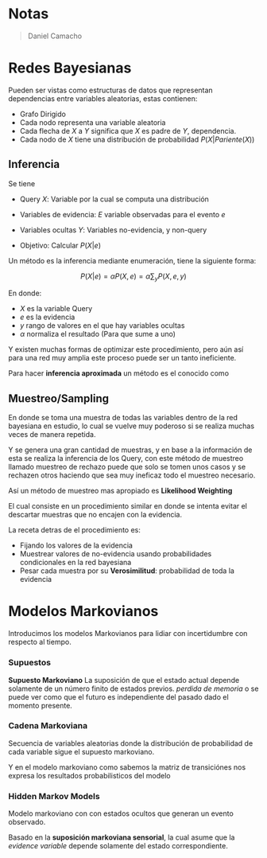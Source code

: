 # Notas
> Daniel Camacho

# Redes Bayesianas
Pueden ser vistas como estructuras de datos que representan dependencias entre variables aleatorias, estas contienen:

- Grafo Dirigido
- Cada nodo representa una variable aleatoria
- Cada flecha de $X$ a $Y$ significa que $X$ es padre de $Y$, dependencia.
- Cada nodo de $X$ tiene una distribución de probabilidad $P(X|Pariente(X))$

## Inferencia
Se tiene
- Query $X$: Variable por la cual se computa una distribución
- Variables de evidencia: $E$ variable observadas para el evento $e$
- Variables ocultas $Y$: Variables no-evidencia, y non-query 

- Objetivo: Calcular $P(X|e)$

Un método es la inferencia mediante enumeración, tiene la siguiente forma:

$$P(X|e) = \alpha P(X,e) = \alpha \sum_y P(X,e,y)$$

En donde:

- $X$ es la variable Query
- $e$ es la evidencia 
- $y$ rango de valores en el que hay variables ocultas
- $\alpha$ normaliza el resultado (Para que sume a uno)

Y existen muchas formas de optimizar este procedimiento, pero aún así para una red muy amplia este proceso puede ser un tanto ineficiente.

Para hacer **inferencia aproximada** un método es el conocido como 

## Muestreo/Sampling
En donde se toma una muestra de todas las variables dentro de la red bayesiana en estudio, lo cual se vuelve muy poderoso si se realiza muchas veces de manera repetida.

Y se genera una gran cantidad de muestras, y en base a la información de esta se realiza la inferencia de los Query, con este método de muestreo llamado muestreo de rechazo puede que solo se tomen unos casos y se rechazen otros haciendo que sea muy ineficaz todo el muestreo necesario. 

Así un método de muestreo mas apropiado es **Likelihood Weighting**

El cual consiste en un procedimiento similar en donde se intenta evitar el descartar muestras que no encajen con la evidencia. 

La receta detras de el procedimiento es:

- Fijando los valores de la evidencia
- Muestrear valores de no-evidencia usando probabilidades condicionales en la red bayesiana
- Pesar cada muestra por su **Verosimilitud**: probabilidad de toda la evidencia

# Modelos Markovianos
Introducimos los modelos Markovianos para lidiar con incertidumbre con respecto al tiempo. 

### Supuestos
**Supuesto Markoviano**
La suposición de que el estado actual depende solamente de un número finito de estados previos. *perdida de memoria* o se puede ver como que el futuro es independiente del pasado dado el momento presente. 

### Cadena Markoviana
Secuencia de variables aleatorias donde la distribución de probabilidad de cada variable sigue el supuesto markoviano.

Y en el modelo markoviano como sabemos la matriz de transiciónes nos expresa los resultados probabilisticos del modelo

### Hidden Markov Models
Modelo markoviano con con estados ocultos que generan un evento observado.

Basado en la **suposición markoviana sensorial**, la cual asume que la *evidence variable* depende solamente del estado correspondiente. 
